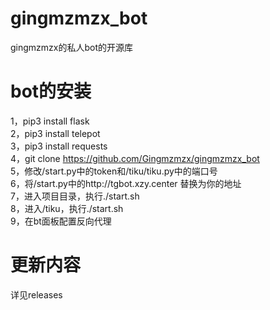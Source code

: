 # gingmzmzx_bot
gingmzmzx的私人bot的开源库

# bot的安装
1，pip3 install flask  
2，pip3 install telepot  
3，pip3 install requests  
4，git clone https://github.com/Gingmzmzx/gingmzmzx_bot  
5，修改/start.py中的token和/tiku/tiku.py中的端口号  
6，将/start.py中的http://tgbot.xzy.center 替换为你的地址  
7，进入项目目录，执行./start.sh  
8，进入/tiku，执行./start.sh  
9，在bt面板配置反向代理  

# 更新内容
详见releases
